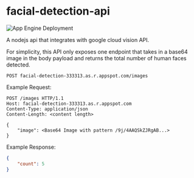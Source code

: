 # facial-detection-api

![App Engine Deployment](https://github.com/yuanshingk/facial-detection-api/actions/workflows/main.yml/badge.svg)

A nodejs api that integrates with google cloud vision API.

For simplicity, this API only exposes one endpoint that takes in a base64 image in the body payload and returns the total number of human faces detected.

```
POST facial-detection-333313.as.r.appspot.com/images
```

Example Request:
```
POST /images HTTP/1.1
Host: facial-detection-333313.as.r.appspot.com
Content-Type: application/json
Content-Length: <content length>

{
    "image": <Base64 Image with pattern /9j/4AAQSkZJRgAB...>
}
```

Example Response:
```json
{
    "count": 5
}
```
